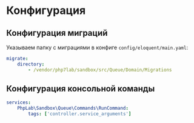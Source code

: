 # Конфигурация

## Конфигурация миграций

Указываем папку с миграциями в конфиге `config/eloquent/main.yaml`:

```yaml
migrate:
    directory:
        - /vendor/php7lab/sandbox/src/Queue/Domain/Migrations
```

## Конфигурация консольной команды

```yaml
services:
    PhpLab\Sandbox\Queue\Commands\RunCommand:
        tags: ['controller.service_arguments']
```
